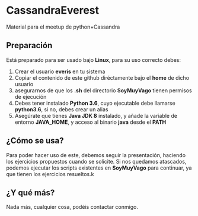 # CassandraEverest
Material para el meetup de python+Cassandra

## Preparación
Está preparado para ser usado bajo **Linux**, para su uso correcto debes:
	
1. Crear el usuario **everis** en tu sistema
2. Copiar el contenido de este github diréctamente bajo el **home** de dicho usuario
3. asegurarnos de que los **.sh** del directorio **SoyMuyVago** tienen permisos de ejecución
4. Debes tener instalado **Python 3.6**, cuyo ejecutable debe llamarse **python3.6**, si no, debes crear un alias
5. Asegúrate que tienes **Java JDK 8** instalado, y añade la variable de entorno **JAVA_HOME**, y acceso al binario **java** desde el **PATH**

## ¿Cómo se usa?

Para poder hacer uso de este, debemos seguir la presentación, haciendo los ejercicios propuestos cuando se solicite. 
Si nos quedamos atascados, podemos ejecutar los scripts existentes en **SoyMuyVago** para continuar, ya que tienen los ejercicios resueltos.k

## ¿Y qué más?
Nada más, cualquier cosa, podéis contactar conmigo.
